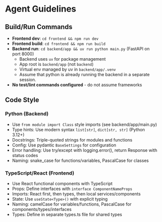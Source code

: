 # Agent Guidelines

## Build/Run Commands
- **Frontend dev**: `cd frontend && npm run dev`
- **Frontend build**: `cd frontend && npm run build`
- **Backend run**: `cd backend/app && uv run python main.py` (FastAPI on port 8000)
  - Backend uses `uv` for package management
  - App root is `backend/app` (not `backend`)
  - Virtual env managed by uv in `backend/app/.venv`
  - Assume that python is already running the backend in a separate session.
- **No test/lint commands configured** - do not assume frameworks

## Code Style

### Python (Backend)
- Use `from module import Class` style imports (see backend/app/main.py)
- Type hints: Use modern syntax `list[str]`, `dict[str, str]` (Python 3.12+)
- Docstrings: Triple-quoted strings for modules and functions
- Config: Use pydantic `BaseSettings` for configuration
- Error handling: Use try/except with logging.error(), return Response with status codes
- Naming: snake_case for functions/variables, PascalCase for classes

### TypeScript/React (Frontend)
- Use React functional components with TypeScript
- Props: Define interfaces with `interface ComponentNameProps`
- Imports: React first, then types, then local services/components
- State: Use `useState<Type>()` with explicit typing
- Naming: camelCase for variables/functions, PascalCase for components/types/interfaces
- Types: Define in separate types.ts file for shared types
